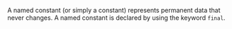 A named constant (or simply a constant) represents permanent data that never changes. A named constant is declared by using the keyword `final`.